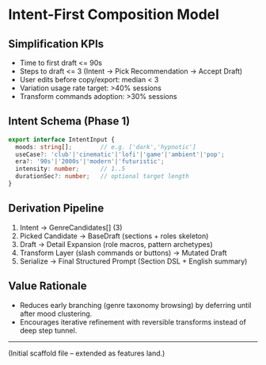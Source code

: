 # Intent-First Composition Model

## Simplification KPIs
- Time to first draft <= 90s
- Steps to draft <= 3 (Intent -> Pick Recommendation -> Accept Draft)
- User edits before copy/export: median < 3
- Variation usage rate target: >40% sessions
- Transform commands adoption: >30% sessions

## Intent Schema (Phase 1)
```ts
export interface IntentInput {
  moods: string[];        // e.g. ['dark','hypnotic']
  useCase?: 'club'|'cinematic'|'lofi'|'game'|'ambient'|'pop';
  era?: '90s'|'2000s'|'modern'|'futuristic';
  intensity: number;      // 1..5
  durationSec?: number;   // optional target length
}
```

## Derivation Pipeline
1. Intent → GenreCandidates[] (3)  
2. Picked Candidate → BaseDraft (sections + roles skeleton)  
3. Draft → Detail Expansion (role macros, pattern archetypes)  
4. Transform Layer (slash commands or buttons) → Mutated Draft  
5. Serialize → Final Structured Prompt (Section DSL + English summary)

## Value Rationale
- Reduces early branching (genre taxonomy browsing) by deferring until after mood clustering.
- Encourages iterative refinement with reversible transforms instead of deep step tunnel.

---
(Initial scaffold file – extended as features land.)
